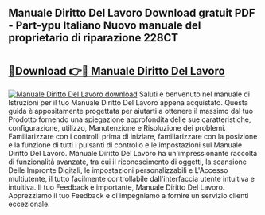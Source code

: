 ## Manuale Diritto Del Lavoro Download gratuit PDF - Part-ypu Italiano Nuovo manuale del proprietario di riparazione 228CT

# <h2><a href="http://dfg8m4k.blite.top/?on=Manuale+Diritto+Del+Lavoro">🔗Download 👉🔴 Manuale Diritto Del Lavoro</a></h2>

[![Manuale Diritto Del Lavoro download](https://i.imgur.com/lujVjoI.png)](http://dfg8m4k.blite.top/?on=Manuale+Diritto+Del+Lavoro)
Saluti e benvenuto nel manuale di Istruzioni per il tuo Manuale Diritto Del Lavoro appena acquistato. Questa guida è appositamente progettata per aiutarti a ottenere il massimo dal tuo Prodotto fornendo una spiegazione approfondita delle sue caratteristiche, configurazione, utilizzo, Manutenzione e Risoluzione dei problemi. Familiarizzare con i controlli prima di iniziare, familiarizzare con la posizione e la funzione di tutti i pulsanti di controllo e le impostazioni sul Manuale Diritto Del Lavoro. Manuale Diritto Del Lavoro ha un'impressionante raccolta di funzionalità avanzate, tra cui il riconoscimento di oggetti, la scansione Delle Impronte Digitali, le impostazioni personalizzabili e L'Accesso multiutente, il tutto facilmente controllabile dall'interfaccia utente intuitiva e intuitiva. Il tuo Feedback è importante, Manuale Diritto Del Lavoro. Apprezziamo il tuo Feedback e ci impegniamo a fornire un servizio clienti eccezionale.

